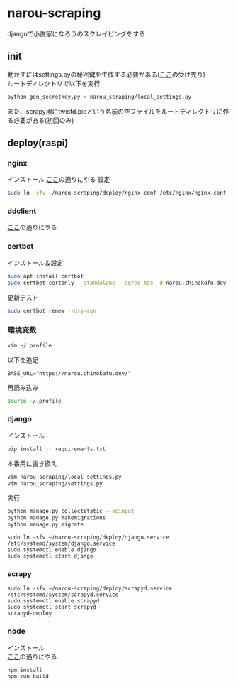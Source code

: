# narou-scraping
djangoで小説家になろうのスクレイピングをする

## init
動かすにはsettings.pyの秘密鍵を生成する必要がある([ここ](https://qiita.com/haessal/items/abaef7ee4fdbd3b218f5)の受け売り)  
ルートディレクトリで以下を実行
```zsh
python gen_secretkey.py > narou_scraping/local_settings.py
```
また、scrapy用にtwistd.pidという名前の空ファイルをルートディレクトリに作る必要がある(初回のみ)

## deploy(raspi)
### nginx
インストール
[ここ](https://emc-craft.xyz/raspberrypi/nginx-inst03/)の通りにやる
設定
```zsh
sudo ln -sfv ~/narou-scraping/deploy/nginx.conf /etc/nginx/nginx.conf
```

### ddclient
[ここ](https://qiita.com/gorohash/items/8287738ffe47ab52a36f)の通りにやる

### certbot
インストール＆設定
```zsh
sudo apt install certbot
sudo certbot certonly --standalone --agree-tos -d narou.chinokafu.dev -d scrapy.chinokafu.dev
```
更新テスト
```zsh
sudo certbot renew --dry-run
```

### 環境変数
```zsh
vim ~/.profile
```
以下を追記
```~/.profile
BASE_URL="https://narou.chinokafu.dev/"
```
再読み込み
```zsh
source ~/.profile
```

### django
インストール
```zsh
pip install -r requirements.txt
```
本番用に書き換え
```zsh
vim narou_scraping/local_settings.py
vim narou_scraping/settings.py
```
実行
```zsh
python manage.py collectstatic --noinput
python manage.py makemigrations
python manage.py migrate
```
```
sudo ln -sfv ~/narou-scraping/deploy/django.service /etc/systemd/system/django.service
sudo systemctl enable django
sudo systemctl start django
```

### scrapy
```
sudo ln -sfv ~/narou-scraping/deploy/scrapyd.service /etc/systemd/system/scrapyd.service
sudo systemctl enable scrapyd
sudo systemctl start scrapyd
scrapyd-deploy
```

### node
インストール  
[ここ](https://github.com/nodesource/distributions)の通りにやる  
```zsh
npm install
npm run build
```
